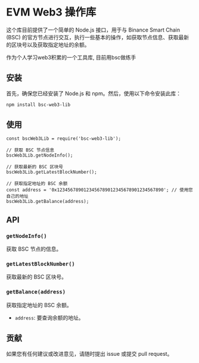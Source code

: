 # EVM Web3 操作库

这个库目前提供了一个简单的 Node.js 接口，用于与 Binance Smart Chain (BSC) 的官方节点进行交互，执行一些基本的操作，如获取节点信息、获取最新的区块号以及获取指定地址的余额。

作为个人学习web3积累的一个工具库, 目前用bsc做练手

## 安装

首先，确保您已经安装了 Node.js 和 npm。然后，使用以下命令安装此库：

```bash
npm install bsc-web3-lib
```

## 使用

```
const bscWeb3Lib = require('bsc-web3-lib');

// 获取 BSC 节点信息
bscWeb3Lib.getNodeInfo();

// 获取最新的 BSC 区块号
bscWeb3Lib.getLatestBlockNumber();

// 获取指定地址的 BSC 余额
const address = '0x1234567890123456789012345678901234567890'; // 使用您自己的地址
bscWeb3Lib.getBalance(address);

```

## API

### `getNodeInfo()`

获取 BSC 节点的信息。

### `getLatestBlockNumber()`

获取最新的 BSC 区块号。

### `getBalance(address)`

获取指定地址的 BSC 余额。

- `address`: 要查询余额的地址。

## 贡献

如果您有任何建议或改进意见，请随时提出 issue 或提交 pull request。
